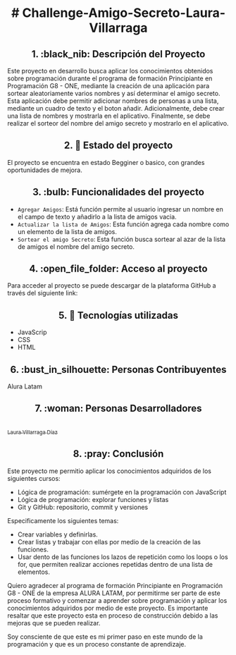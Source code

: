 
<h1 align="center"> # Challenge-Amigo-Secreto-Laura-Villarraga </h1>



<h2 align="center"> 1. :black_nib:  Descripción del Proyecto  </h2>

Este proyecto en desarrollo busca aplicar los conocimientos obtenidos sobre programación durante el programa de formación Principiante en Programación G8 - ONE, mediante la creación de una aplicación para sortear aleatoriamente varios nombres y así determinar el amigo secreto. Esta aplicación debe permitir adicionar nombres de personas a una lista, mediante un cuadro de texto y el boton añadir. Adicionalmente, debe crear una lista de nombres y mostrarla en el aplicativo. Finalmente, se debe realizar el sorteor del nombre del amigo secreto y mostrarlo en el aplicativo.


<h2 align="center">  2. 🔰 Estado del proyecto  </h2>
 El proyecto se encuentra en estado Begginer o basico, con grandes oportunidades de mejora.

 <h2 align="center"> 3. :bulb: Funcionalidades del proyecto </h2>

  - `Agregar Amigos`: Está función permite al usuario ingresar un nombre en el campo de texto y añadirlo a la lista de amigos vacia. 
  - `Actualizar la lista de Amigos`: Esta función agrega cada nombre como un elemento de la lista de amigos.
  - `Sortear el amigo Secreto`: Esta función busca sortear al azar de la lista de amigos el nombre del amigo secreto.

<h2 align="center"> 4. :open_file_folder: Acceso al proyecto </h2>

Para acceder al proyecto se puede descargar de la plataforma GitHub a través del siguiente link: 



  <h2 align="center"> 5. 📱 Tecnologías utilizadas </h2>

  - JavaScrip
  - CSS
  - HTML

  <h2 align="center"> 6. :bust_in_silhouette: Personas Contribuyentes </h2>
  Alura Latam
  
  <h2 align="center"> 7. :woman: Personas Desarrolladores </h2>

[<br><sub>Laura Villarraga Díaz</sub>](https://github.com/LauraAVillarragaD)
 
 <h2 align="center"> 8. :pray: Conclusión </h2>

Este proyecto me permitio aplicar los conocimientos adquiridos de los siguientes cursos: 
  - Lógica de programación: sumérgete en la programación con JavaScript
  - Lógica de programación: explorar funciones y listas
  - Git y GitHub: repositorio, commit y versiones

Especificamente los siguientes temas:
  - Crear variables y definirlas.
  - Crear listas y trabajar con ellas por medio de la creación de las funciones.
  - Usar dento de las funciones los lazos de repetición como los loops o los for, que permiten realizar acciones repetidas dentro de una lista de elementos.

Quiero agradecer al programa de formación Principiante en Programación G8 - ONE de la empresa ALURA LATAM, por permitirme ser parte de este proceso formativo y comenzar a aprender sobre programación y aplicar los conocimientos adquiridos por medio de este proyecto. Es importante resaltar que este proyecto esta en proceso de construcción debido a las mejoras que se pueden realizar.

Soy consciente de que este es mi primer paso en este mundo de la programación y que es un proceso constante de aprendizaje.

